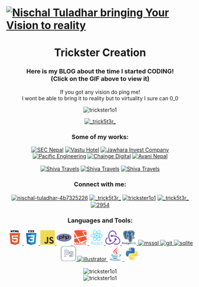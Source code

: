 # [![Nischal Tuladhar bringing Your Vision to reality](https://miro.medium.com/max/1400/0*eIhVp0KXrXSSHORN.gif)](https://tricksterblog1o1.wordpress.com/)

<h1 align="center">
  Trickster Creation
</h1>
<div align="center" >
<h3>
  Here is my BLOG about the time I started CODING!<br>
  (Click on the GIF above to view it) <br>
</h3>
If you got any vision do ping me!<br>
   I wont be able to bring it to reality but to virtuality I sure can 0_0 
</div>
<div align='center'>
<p align="center"> <img src="https://komarev.com/ghpvc/?username=trickster1o1&label=Profile%20views&color=0e75b6&style=flat" alt="trickster1o1" /> </p>
<p align="center"> <a href="https://twitter.com/_trick5t3r_" target="blank"><img src="https://img.shields.io/twitter/follow/_trick5t3r_?logo=twitter&style=for-the-badge" alt="_trick5t3r_" /></a> </p>
<h3 align="center">Some of my works:</h3>
<p align="center">
<a href='https://secnepal.org' target='_blank' rel="noopener noreferrer"><img src='https://upload.wikimedia.org/wikipedia/commons/0/04/S-Bahn-Logo_Salzburg.png' alt='SEC Nepal' width='50px' height='50px' title='SEC Nepal' /></a>
  <a href='https://vastuhotel.com' target='_blank' ><img src='https://vastuhotel.com/uploads/vastu_logo.png' alt='Vastu Hotel' height='50px' title='Vastu Hotel' /></a>
  <a href='https://jawharainvest.com' target='_blank' ><img src='https://jawharainvest.com/static/media/mainLogo.1d9fd86241cc6668ffe4.png' alt='Jawhara Invest Company' height='50px' title='Jawhara Invest' /></a>
  <a href='https://pacificeng.com.np' target='_blank' ><img src='https://pacificeng.com.np/wp-content/uploads/2020/01/logo.png' alt='Pacific Engineering' height='50px' title='Pacific Engineering Co. Pvt. Ltd.' /></a>
  <a href='https://chaingedigital.com.np' target='_blank' ><img src='https://chaingedigital.com.np/static/media/logo.0e2f3c1a214f6bb135f6.jpg' alt='Chainge Digital' height='50px' title='Chainge Digital Pvt. Ltd.' /></a>
  <a href='https://avaninepal.com' target='_blank' >
    <img src='https://avaninepal.com/_next/image?url=%2F_next%2Fstatic%2Fmedia%2Favani_logo.3f4c62aa.jpg&w=64&q=75' alt='Avani Nepal' height='50px' title='Avani Nepal' /></a> <br><br>
  <a href='https://shivatravels.com.np' target='_blank' ><img src='https://shivatravels.com.np/logoNeg.png' alt='Shiva Travels' height='50px' title='Shiva Travels Pvt. Ltd.' /></a>
  <a href='https://nprugs.com' target='_blank' ><img src='https://nprugs.com/wp-content/uploads/2024/01/main_logo.webp' alt='Shiva Travels' height='50px' title='Shiva Travels Pvt. Ltd.' /></a>
  <a href='https://sqceducation.com' target='_blank' ><img src='https://sqceducation.com/uploads/setting/1674887657-M2MEcVOGUj.png' alt='Shiva Travels' height='50px' title='Shiva Travels Pvt. Ltd.' /></a>
</p>
<h3 align="center">Connect with me:</h3>
<p align="center">
<a href="https://linkedin.com/in/nischal-tuladhar-4b7325226" target="blank"><img align="center" src="https://raw.githubusercontent.com/rahuldkjain/github-profile-readme-generator/master/src/images/icons/Social/linked-in-alt.svg" alt="nischal-tuladhar-4b7325226" height="30" width="40" /></a>
<a href="https://twitter.com/_trick5t3r_" target="blank"><img align="center" src="https://raw.githubusercontent.com/rahuldkjain/github-profile-readme-generator/master/src/images/icons/Social/twitter.svg" alt="_trick5t3r_" height="30" width="40" /></a>
<a href="https://fb.com/trickster1o1" target="blank"><img align="center" src="https://raw.githubusercontent.com/rahuldkjain/github-profile-readme-generator/master/src/images/icons/Social/facebook.svg" alt="trickster1o1" height="30" width="40" /></a>
<a href="https://instagram.com/_trick5t3r_" target="blank"><img align="center" src="https://raw.githubusercontent.com/rahuldkjain/github-profile-readme-generator/master/src/images/icons/Social/instagram.svg" alt="_trick5t3r_" height="30" width="40" /></a>
<a href="https://discord.gg/2954" target="blank"><img align="center" src="https://raw.githubusercontent.com/rahuldkjain/github-profile-readme-generator/master/src/images/icons/Social/discord.svg" alt="2954" height="30" width="40" /></a>
</p>
<h3 align="center">Languages and Tools:</h3>
<p align="center"> <a href="https://www.w3.org/html/" target="_blank" rel="noreferrer"> <img src="https://raw.githubusercontent.com/devicons/devicon/master/icons/html5/html5-original-wordmark.svg" alt="html5" width="40" height="40"/> </a> <a href="https://www.w3schools.com/css/" target="_blank" rel="noreferrer"> <img src="https://raw.githubusercontent.com/devicons/devicon/master/icons/css3/css3-original-wordmark.svg" alt="css3" width="40" height="40"/> </a> <a href="https://developer.mozilla.org/en-US/docs/Web/JavaScript" target="_blank" rel="noreferrer"> <img src="https://raw.githubusercontent.com/devicons/devicon/master/icons/javascript/javascript-original.svg" alt="javascript" width="40" height="40"/> </a> <a href="https://www.php.net" target="_blank" rel="noreferrer"> <img src="https://raw.githubusercontent.com/devicons/devicon/master/icons/php/php-original.svg" alt="php" width="40" height="40"/> </a> <a href="https://laravel.com/" target="_blank" rel="noreferrer"> <img src="https://raw.githubusercontent.com/devicons/devicon/master/icons/laravel/laravel-plain-wordmark.svg" alt="laravel" width="40" height="40"/> </a> <a href="https://reactjs.org/" target="_blank" rel="noreferrer"> <img src="https://raw.githubusercontent.com/devicons/devicon/master/icons/react/react-original-wordmark.svg" alt="react" width="40" height="40"/> </a> <a href="https://redux.js.org" target="_blank" rel="noreferrer"> <img src="https://raw.githubusercontent.com/devicons/devicon/master/icons/redux/redux-original.svg" alt="redux" width="40" height="40"/> </a> <a href="https://www.postgresql.org" target="_blank" rel="noreferrer"> <img src="https://raw.githubusercontent.com/devicons/devicon/master/icons/postgresql/postgresql-original-wordmark.svg" alt="postgresql" width="40" height="40"/> </a> <a href="https://www.microsoft.com/en-us/sql-server" target="_blank" rel="noreferrer"> <img src="https://www.svgrepo.com/show/303229/microsoft-sql-server-logo.svg" alt="mssql" width="40" height="40"/> </a> <a href="https://git-scm.com/" target="_blank" rel="noreferrer"> <img src="https://www.vectorlogo.zone/logos/git-scm/git-scm-icon.svg" alt="git" width="40" height="40"/> </a>  <a href="https://www.sqlite.org/" target="_blank" rel="noreferrer"> <img src="https://www.vectorlogo.zone/logos/sqlite/sqlite-icon.svg" alt="sqlite" width="40" height="40"/> </a> <a href="https://www.photoshop.com/en" target="_blank" rel="noreferrer"> <img src="https://raw.githubusercontent.com/devicons/devicon/master/icons/photoshop/photoshop-line.svg" alt="photoshop" width="40" height="40"/> </a> <a href="https://www.adobe.com/in/products/illustrator.html" target="_blank" rel="noreferrer"> <img src="https://www.vectorlogo.zone/logos/adobe_illustrator/adobe_illustrator-icon.svg" alt="illustrator" width="40" height="40"/> </a> <a href="https://www.java.com" target="_blank" rel="noreferrer"> <img src="https://raw.githubusercontent.com/devicons/devicon/master/icons/java/java-original.svg" alt="java" width="40" height="40"/> </a> <a href="https://www.python.org" target="_blank" rel="noreferrer"> <img src="https://raw.githubusercontent.com/devicons/devicon/master/icons/python/python-original.svg" alt="python" width="40" height="40"/> </a></p>
<p>
  <img align="center" src="https://github-readme-stats.vercel.app/api/top-langs?username=trickster1o1&show_icons=true&locale=en&layout=compact" alt="trickster1o1" />
  <br>
  <img align="center" src="https://github-readme-streak-stats.herokuapp.com/?user=trickster1o1&" alt="trickster1o1" /></p>
<div>
